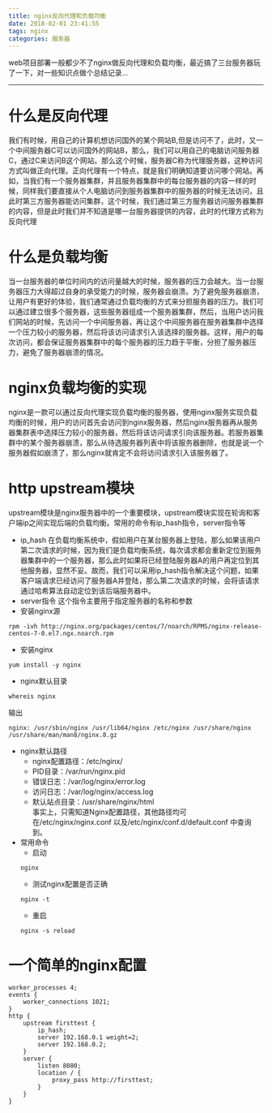 ```yaml
---
title: nginx反向代理和负载均衡
date: 2018-02-01 23:41:55
tags: nginx
categories: 服务器
---
```

web项目部署一般都少不了nginx做反向代理和负载均衡，最近搞了三台服务器玩了一下，对一些知识点做个总结记录...
<!--more-->
------
# 什么是反向代理
我们有时候，用自己的计算机想访问国外的某个网站B,但是访问不了，此时，又一个中间服务器C可以访问国外的网站B，那么，我们可以用自己的电脑访问服务器C，通过C来访问B这个网站。那么这个时候，服务器C称为代理服务器，这种访问方式叫做正向代理。正向代理有一个特点，就是我们明确知道要访问哪个网站。再如，当我们有一个服务器集群，并且服务器集群中的每台服务器的内容一样的时候，同样我们要直接从个人电脑访问到服务器集群中的服务器的时候无法访问，且此时第三方服务器能访问集群，这个时候，我们通过第三方服务器访问服务器集群的内容，但是此时我们并不知道是哪一台服务器提供的内容，此时的代理方式称为反向代理
# 什么是负载均衡
当一台服务器的单位时间内的访问量越大的时候，服务器的压力会越大。当一台服务器压力大得超过自身的承受能力的时候，服务器会崩溃。为了避免服务器崩溃，让用户有更好的体验，我们通常通过负载均衡的方式来分担服务器的压力。我们可以通过建立很多个服务器，这些服务器组成一个服务器集群，然后，当用户访问我们网站的时候，先访问一个中间服务器，再让这个中间服务器在服务器集群中选择一个压力较小的服务器，然后将该访问请求引入该选择的服务器。这样，用户的每次访问，都会保证服务器集群中的每个服务器的压力趋于平衡，分担了服务器压力，避免了服务器崩溃的情况。
# nginx负载均衡的实现
nginx是一款可以通过反向代理实现负载均衡的服务器，使用nginx服务实现负载均衡的时候，用户的访问首先会访问到nginx服务器，然后nginx服务器再从服务器集群表中选择压力较小的服务器，然后将该访问请求引向该服务器。若服务器集群中的某个服务器崩溃，那么从待选服务器列表中将该服务器删除，也就是说一个服务器假如崩溃了，那么nginx就肯定不会将访问请求引入该服务器了。
# http upstream模块
upstream模块是nginx服务器中的一个重要模块，upstream模块实现在轮询和客户端ip之间实现后端的负载均衡。常用的命令有ip_hash指令，server指令等
- ip_hash
在负载均衡系统中，假如用户在某台服务器上登陆，那么如果该用户第二次请求的时候，因为我们是负载均衡系统，每次请求都会重新定位到服务器集群中的一个服务器，那么此时如果将已经登陆服务器A的用户再定位到其他服务器，显然不妥。故而，我们可以采用ip_hash指令解决这个问题，如果客户端请求已经访问了服务器A并登陆，那么第二次请求的时候，会将该请求通过哈希算法自动定位到该后端服务器中。
- server指令
这个指令主要用于指定服务器的名称和参数
- 安装nginx源
```
rpm -ivh http://nginx.org/packages/centos/7/noarch/RPMS/nginx-release-centos-7-0.el7.ngx.noarch.rpm
```
- 安装nginx
```
yum install -y nginx
```
- nginx默认目录
```
whereis nginx
```
输出
```
nginx: /usr/sbin/nginx /usr/lib64/nginx /etc/nginx /usr/share/nginx /usr/share/man/man8/nginx.8.gz
```
- nginx默认路径
    - nginx配置路径：/etc/nginx/
    - PID目录：/var/run/nginx.pid
    - 错误日志：/var/log/nginx/error.log
    - 访问日志：/var/log/nginx/access.log
    - 默认站点目录：/usr/share/nginx/html  
事实上，只需知道Nginx配置路径，其他路径均可在/etc/nginx/nginx.conf 以及/etc/nginx/conf.d/default.conf 中查询到。
- 常用命令
    - 启动
    ```
    nginx
    ```
    - 测试nginx配置是否正确
    ```
    nginx -t
    ```
    - 重启
    ```
    nginx -s reload
    ```
# 一个简单的nginx配置
```
worker_processes 4;
events {
    worker_connections 1021;
}
http {
    upstream firsttest {
        ip_hash;
        server 192.168.0.1 weight=2;
        server 192.168.0.2;
    }
    server {
        listen 8080;
        location / {
            proxy_pass http://firsttest;
        }
    }
}
```
